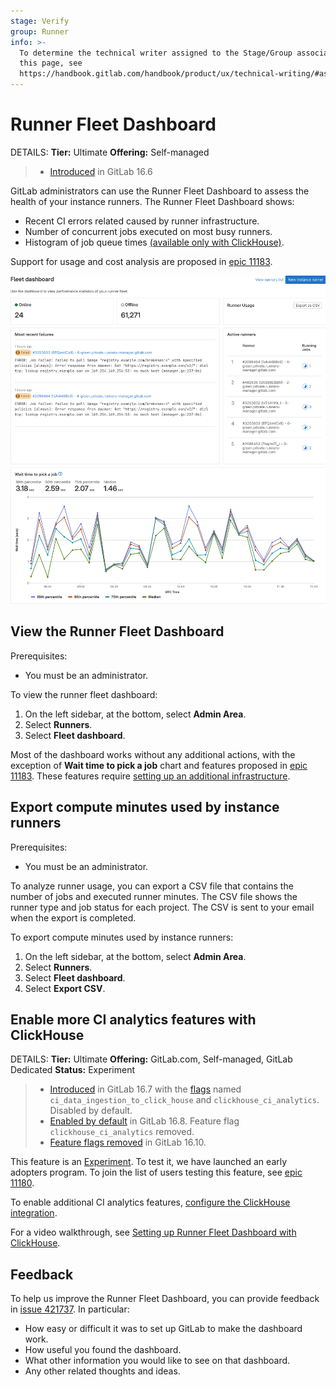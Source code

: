 ```yaml
---
stage: Verify
group: Runner
info: >-
  To determine the technical writer assigned to the Stage/Group associated with
  this page, see
  https://handbook.gitlab.com/handbook/product/ux/technical-writing/#assignments
---
```

# Runner Fleet Dashboard

DETAILS:
**Tier:** Ultimate
**Offering:** Self-managed

> - [Introduced](https://gitlab.com/gitlab-org/gitlab/-/issues/424495) in GitLab 16.6

GitLab administrators can use the Runner Fleet Dashboard to assess the health of your instance runners.
The Runner Fleet Dashboard shows:

- Recent CI errors related caused by runner infrastructure.
- Number of concurrent jobs executed on most busy runners.
- Histogram of job queue times [(available only with ClickHouse)](#enable-more-ci-analytics-features-with-clickhouse).

Support for usage and cost analysis are proposed in [epic 11183](https://gitlab.com/groups/gitlab-org/-/epics/11183).

![Runner Fleet Dashboard](img/runner_fleet_dashboard.png)

## View the Runner Fleet Dashboard

Prerequisites:

- You must be an administrator.

To view the runner fleet dashboard:

1. On the left sidebar, at the bottom, select **Admin Area**.
1. Select **Runners**.
1. Select **Fleet dashboard**.

Most of the dashboard works without any additional actions, with the
exception of **Wait time to pick a job** chart and features proposed in [epic 11183](https://gitlab.com/groups/gitlab-org/-/epics/11183).
These features require [setting up an additional infrastructure](#enable-more-ci-analytics-features-with-clickhouse).

## Export compute minutes used by instance runners

Prerequisites:

- You must be an administrator.

To analyze runner usage, you can export a CSV file that contains the number of jobs and executed runner minutes. The
CSV file shows the runner type and job status for each project. The CSV is sent to your email when the export is completed.

To export compute minutes used by instance runners:

1. On the left sidebar, at the bottom, select **Admin Area**.
1. Select **Runners**.
1. Select **Fleet dashboard**.
1. Select **Export CSV**.

## Enable more CI analytics features with ClickHouse

DETAILS:
**Tier:** Ultimate
**Offering:** GitLab.com, Self-managed, GitLab Dedicated
**Status:** Experiment

> - [Introduced](https://gitlab.com/groups/gitlab-org/-/epics/11180) in GitLab 16.7 with the [flags](../../administration/feature_flags.md) named `ci_data_ingestion_to_click_house` and `clickhouse_ci_analytics`. Disabled by default.
> - [Enabled by default](https://gitlab.com/gitlab-org/gitlab/-/issues/424866) in GitLab 16.8. Feature flag `clickhouse_ci_analytics` removed.
> - [Feature flags removed](https://gitlab.com/gitlab-org/gitlab/-/merge_requests/145665/diffs) in GitLab 16.10.

This feature is an [Experiment](../../policy/experiment-beta-support.md).
To test it, we have launched an early adopters program.
To join the list of users testing this feature, see
[epic 11180](https://gitlab.com/groups/gitlab-org/-/epics/11180).

To enable additional CI analytics features, [configure the ClickHouse integration](../../integration/clickhouse.md).

<i class="fa fa-youtube-play youtube" aria-hidden="true"></i>
For a video walkthrough, see [Setting up Runner Fleet Dashboard with ClickHouse](https://www.youtube.com/watch?v=YpGV95Ctbpk).

## Feedback

To help us improve the Runner Fleet Dashboard, you can provide feedback in
[issue 421737](https://gitlab.com/gitlab-org/gitlab/-/issues/421737).
In particular:

- How easy or difficult it was to set up GitLab to make the dashboard work.
- How useful you found the dashboard.
- What other information you would like to see on that dashboard.
- Any other related thoughts and ideas.
